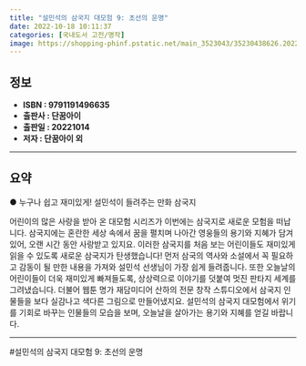 ```yaml
---
title: "설민석의 삼국지 대모험 9: 초선의 운명"
date: 2022-10-18 10:11:37
categories: [국내도서 고전/명작]
image: https://shopping-phinf.pstatic.net/main_3523043/35230438626.20221014154915.jpg
---
```


## **정보**

- **ISBN : 9791191496635**
- **출판사 : 단꿈아이**
- **출판일 : 20221014**
- **저자 : 단꿈아이 외**

------



## **요약**

● 누구나 쉽고 재미있게!
설민석이 들려주는 만화 삼국지

어린이의 많은 사랑을 받아 온 대모험 시리즈가 이번에는 삼국지로 새로운 모험을 떠납니다. 삼국지에는 혼란한 세상 속에서 꿈을 펼치며 나아간 영웅들의 용기와 지혜가 담겨 있어, 오랜 시간 동안 사랑받고 있지요. 이러한 삼국지를 처음 보는 어린이들도 재미있게 읽을 수 있도록 새로운 삼국지가 탄생했습니다! 먼저 삼국의 역사와 소설에서 꼭 필요하고 감동이 될 만한 내용을 가져와 설민석 선생님이 가장 쉽게 들려줍니다. 또한 오늘날의 어린이들이 더욱 재미있게 빠져들도록, 상상력으로 이야기를 덧붙여 멋진 판타지 세계를 그려냈습니다. 더불어 웹툰 명가 재담미디어 산하의 전문 창작 스튜디오에서 삼국지 인물들을 보다 실감나고 색다른 그림으로 만들어냈지요. 설민석의 삼국지 대모험에서 위기를 기회로 바꾸는 인물들의 모습을 보며, 오늘날을 살아가는 용기와 지혜를 얻길 바랍니다.

------

#설민석의 삼국지 대모험 9: 초선의 운명


